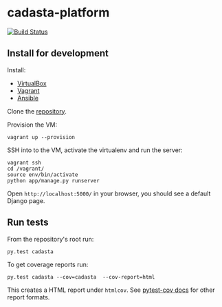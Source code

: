 # cadasta-platform

[![Build Status](https://travis-ci.com/Cadasta/cadasta-platform.svg?token=3Gq6szrnpvs9ousfkQxj)](https://travis-ci.com/Cadasta/cadasta-platform)

## Install for development

Install:

- [VirtualBox](https://www.virtualbox.org/)
- [Vagrant](https://www.vagrantup.com/)
- [Ansible](http://www.ansible.com/)

Clone the [repository](https://github.com/cadasta/cadasta-platform).

Provision the VM:

```
vagrant up --provision
```

SSH into to the VM, activate the virtualenv and run the server:

```
vagrant ssh
cd /vagrant/
source env/bin/activate
python app/manage.py runserver
```

Open `http://localhost:5000/` in your browser, you should see a default Django page.

## Run tests

From the repository's root run:

```
py.test cadasta
```

To get coverage reports run:

```
py.test cadasta --cov=cadasta  --cov-report=html
```

This creates a HTML report under `htmlcov`. See [pytest-cov docs](http://pytest-cov.readthedocs.org/en/latest/readme.html#reporting) for other report formats.
